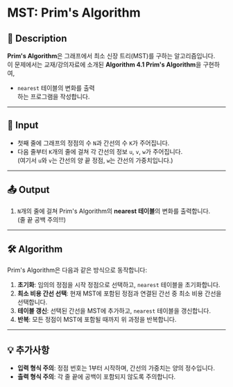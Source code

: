 # MST: Prim's Algorithm

## 📌 Description

**Prim's Algorithm**은 그래프에서 최소 신장 트리(MST)를 구하는 알고리즘입니다.  
이 문제에서는 교재/강의자료에 소개된 **Algorithm 4.1 Prim's Algorithm**을 구현하여,  
- `nearest` 테이블의 변화를 출력  
하는 프로그램을 작성합니다.

---

## 🔢 Input

- 첫째 줄에 그래프의 정점의 수 `N`과 간선의 수 `K`가 주어집니다.
- 다음 줄부터 `K`개의 줄에 걸쳐 각 간선의 정보 `u`, `v`, `w`가 주어집니다.  
  (여기서 `u`와 `v`는 간선의 양 끝 정점, `w`는 간선의 가중치입니다.)

---

## 📤 Output

1. `N`개의 줄에 걸쳐 Prim's Algorithm의 **nearest 테이블**의 변화를 출력합니다.  
   (줄 끝 공백 주의!!!)

---

## 🛠️ Algorithm

Prim's Algorithm은 다음과 같은 방식으로 동작합니다:

1. **초기화**: 임의의 정점을 시작 정점으로 선택하고, `nearest` 테이블을 초기화합니다.
2. **최소 비용 간선 선택**: 현재 MST에 포함된 정점과 연결된 간선 중 최소 비용 간선을 선택합니다.
3. **테이블 갱신**: 선택된 간선을 MST에 추가하고, `nearest` 테이블을 갱신합니다.
4. **반복**: 모든 정점이 MST에 포함될 때까지 위 과정을 반복합니다.

---

## 💡 추가사항

- **입력 형식 주의**: 정점 번호는 1부터 시작하며, 간선의 가중치는 양의 정수입니다.
- **출력 형식 주의**: 각 줄 끝에 공백이 포함되지 않도록 주의합니다.